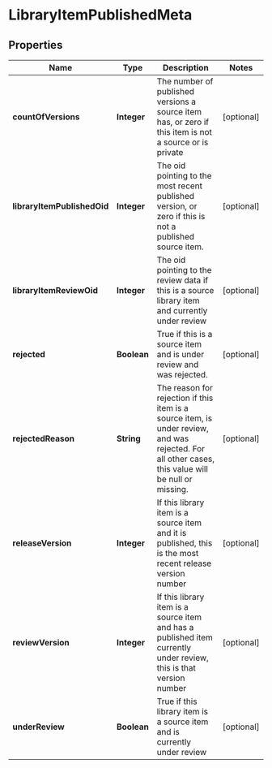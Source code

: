 
# LibraryItemPublishedMeta

## Properties
Name | Type | Description | Notes
------------ | ------------- | ------------- | -------------
**countOfVersions** | **Integer** | The number of published versions a source item has, or zero if this item is not a source or is private |  [optional]
**libraryItemPublishedOid** | **Integer** | The oid pointing to the most recent published version, or zero if this is not a published source item. |  [optional]
**libraryItemReviewOid** | **Integer** | The oid pointing to the review data if this is a source library item and currently under review |  [optional]
**rejected** | **Boolean** | True if this is a source item and is under review and was rejected. |  [optional]
**rejectedReason** | **String** | The reason for rejection if this item is a source item, is under review, and was rejected.  For all other cases, this value will be null or missing. |  [optional]
**releaseVersion** | **Integer** | If this library item is a source item and it is published, this is the most recent release version number |  [optional]
**reviewVersion** | **Integer** | If this library item is a source item and has a published item currently under review, this is that version number |  [optional]
**underReview** | **Boolean** | True if this library item is a source item and is currently under review |  [optional]



